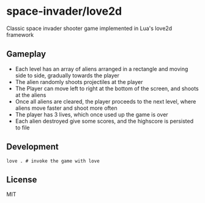 # space-invader/love2d
Classic space invader shooter game implemented in Lua's love2d framework

## Gameplay

- Each level has an array of aliens arranged in a rectangle and moving
  side to side, gradually towards the player
- The alien randomly shoots projectiles at the player
- The Player can move left to right at the bottom of the screen, and
  shoots at the aliens
- Once all aliens are cleared, the player proceeds to the next level,
  where aliens move faster and shoot more often
- The player has 3 lives, which once used up the game is over
- Each alien destroyed give some scores, and the highscore is persisted to
  file

## Development
```love . # invoke the game with love```

## License
MIT
